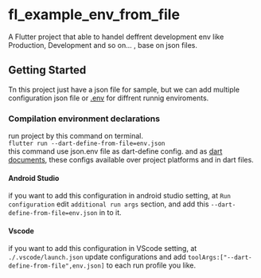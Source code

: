 # fl_example_env_from_file

A Flutter project that able to handel deffrent development env like Production, Development and so on... , base on json files.


## Getting Started
Tn this project just have a json file for sample, but we can add multiple configuration json file or [.env](https://github.com/flutter/flutter/pull/128668) for diffrent runnig enviroments.

### Compilation environment declarations
run project by this command on terminal.
<br>
    `flutter run --dart-define-from-file=env.json` 
<br>
this command use json.env file as dart-define config. and as [dart documents](https://dart.dev/guides/environment-declarations), these configs available over project platforms and in dart files.
#### Android Studio
if you want to add this configuration in android studio setting, at `Run configuration` edit `additional run args` section, and add this `--dart-define-from-file=env.json` in to it.  
#### Vscode
if you want to add this configuration in VScode setting, at `./.vscode/launch.json` update configurations and add `toolArgs:["--dart-define-from-file",env.json]` to each run profile you like.

